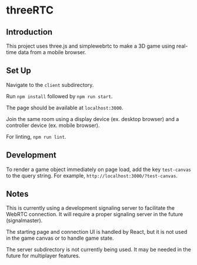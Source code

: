 # threeRTC

## Introduction
This project uses three.js and simplewebrtc to make a 3D game using real-time data from a mobile browser.

## Set Up
Navigate to the ```client``` subdirectory.

Run ```npm install``` followed by ```npm run start```.

The page should be available at ```localhost:3000```.

Join the same room using a display device (ex. desktop browser) and a controller device (ex. mobile browser).

For linting, ```npm run lint```.

## Development
To render a game object immediately on page load, add the key ```test-canvas``` to the query string. For example, ```http://localhost:3000/?test-canvas```.

## Notes
This is currently using a development signaling server to facilitate the WebRTC connection. It will require a proper signaling server in the future (signalmaster).

The starting page and connection UI is handled by React, but it is not used in the game canvas or to handle game state.

The server subdirectory is not currently being used. It may be needed in the future for multiplayer features.
